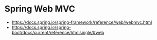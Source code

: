 # Spring Web MVC

- https://docs.spring.io/spring-framework/reference/web/webmvc.html
- https://docs.spring.io/spring-boot/docs/current/reference/htmlsingle/#web
